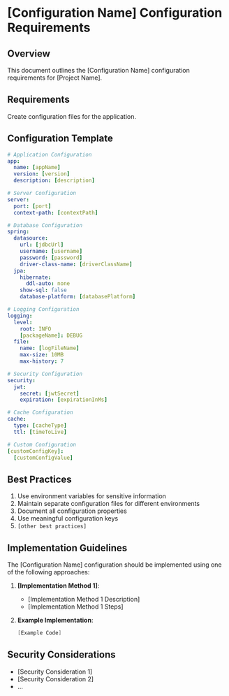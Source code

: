 # [Configuration Name] Configuration Requirements

## Overview
This document outlines the [Configuration Name] configuration requirements for [Project Name].

## Requirements
Create configuration files for the application.

## Configuration Template
```yaml
# Application Configuration
app:
  name: [appName]
  version: [version]
  description: [description]

# Server Configuration
server:
  port: [port]
  context-path: [contextPath]

# Database Configuration
spring:
  datasource:
    url: [jdbcUrl]
    username: [username]
    password: [password]
    driver-class-name: [driverClassName]
  jpa:
    hibernate:
      ddl-auto: none
    show-sql: false
    database-platform: [databasePlatform]

# Logging Configuration
logging:
  level:
    root: INFO
    [packageName]: DEBUG
  file:
    name: [logFileName]
    max-size: 10MB
    max-history: 7

# Security Configuration
security:
  jwt:
    secret: [jwtSecret]
    expiration: [expirationInMs]

# Cache Configuration
cache:
  type: [cacheType]
  ttl: [timeToLive]

# Custom Configuration
[customConfigKey]:
  [customConfigValue]
```

## Best Practices
1. Use environment variables for sensitive information
2. Maintain separate configuration files for different environments
3. Document all configuration properties
4. Use meaningful configuration keys
5. `[other best practices]`

## Implementation Guidelines
The [Configuration Name] configuration should be implemented using one of the following approaches:

1. **[Implementation Method 1]**:
   - [Implementation Method 1 Description]
   - [Implementation Method 1 Steps]

2. **Example Implementation**:
   ```java
   [Example Code]
   ```

## Security Considerations
- [Security Consideration 1]
- [Security Consideration 2]
- ... 